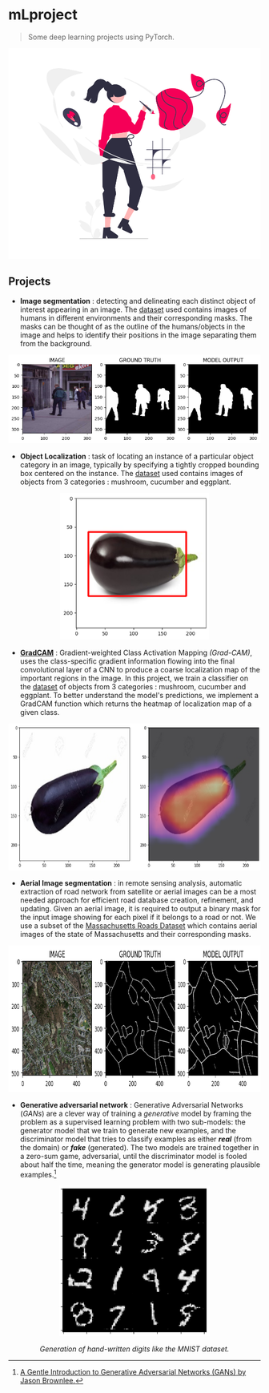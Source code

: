 # mLproject
> Some deep learning projects using PyTorch.  

<p align='center'>
  <img src="./imgs/header_img.png" width="512" height="421"/>
</p>

## Projects

- **Image segmentation** : detecting and delineating each distinct object of interest appearing in an image. The [dataset](https://github.com/VikramShenoy97/Human-Segmentation-Dataset) used contains images of humans in different environments and their corresponding masks. The masks can be thought of as the outline of the humans/objects in the image and helps to identify their positions in the image separating them from the background.

<p align='center'>
  <img src="./imgs/ImageSegmentation.png"/>
</p>

- **Object Localization** : task of locating an instance of a particular object category in an image, typically by specifying a tightly cropped bounding box centered on the instance. The [dataset](https://www.kaggle.com/datasets/mbkinaci/image-localization-dataset) used contains images of objects from 3 categories : mushroom, cucumber and eggplant.

<p align='center'>
  <img src="./imgs/Object_Localization.png" height="293"/>
</p>

- **[GradCAM](https://arxiv.org/abs/1610.02391)** : Gradient-weighted Class Activation Mapping _(Grad-CAM)_, uses the class-specific gradient information flowing into the final convolutional layer of a CNN to produce a coarse localization map of the important regions in the image. In this project, we train a classifier on the [dataset](https://www.kaggle.com/datasets/mbkinaci/image-localization-dataset) of objects from 3 categories : mushroom, cucumber and eggplant. To better understand the model's predictions, we implement a GradCAM function which returns the heatmap of localization map of a given class.

<p align='center'>
  <img src="./imgs/GradCAM.png" height="293"/>
</p>

- **Aerial Image segmentation** : in remote sensing analysis, automatic extraction of road network from satellite or aerial images can be a most needed approach for efficient road database creation, refinement, and updating. Given an aerial image, it is required to output a binary mask for the input image showing for each pixel if it belongs to a road or not. We use a subset of the [Massachusetts Roads Dataset](https://www.cs.toronto.edu/~vmnih/data/) which contains aerial images of the state of Massachusetts and their corresponding masks. 

<p align='center'>
  <img src="./imgs/Aerial_Image_Segmentation.png" height="293"/>
</p>

- **Generative adversarial network** : Generative Adversarial Networks (*GANs*) are a clever way of training a *generative* model by framing the problem as a supervised learning problem with two sub-models: the generator model that we train to generate new examples, and the discriminator model that tries to classify examples as either ***real*** (from the domain) or ***fake*** (generated). The two models are trained together in a zero-sum game, adversarial, until the discriminator model is fooled about half the time, meaning the generator model is generating plausible examples.[^1]

<p align='center'>
  <img src="./imgs/GAN.png" height="300"/>
</p>
<p align='center'>
 <i>Generation of hand-written digits like the MNIST dataset.</i>
</p>

[^1]: [A Gentle Introduction to Generative Adversarial Networks (GANs) by Jason Brownlee.](https://machinelearningmastery.com/what-are-generative-adversarial-networks-gans/)
